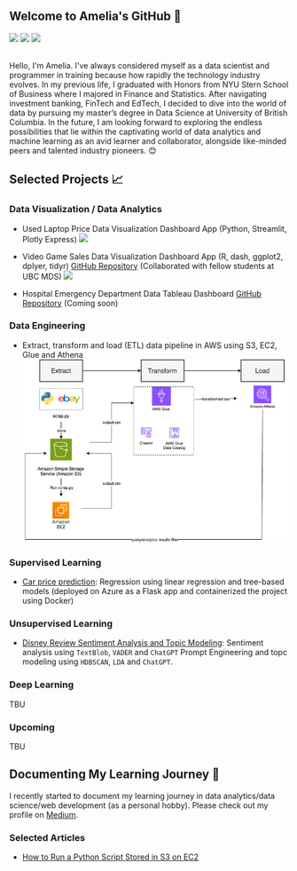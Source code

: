 ## Welcome to Amelia's GitHub 👋
[![](https://img.shields.io/badge/LinkedIn-0077B5?style=for-the-badge&logo=linkedin&logoColor=white)](https://www.linkedin.com/in/amelia-tang/)
[![](https://img.shields.io/badge/GitHub-100000?style=for-the-badge&logo=github&logoColor=white)](https://github.com/aimee0317)
[![](https://img.shields.io/badge/Microsoft_Outlook-0078D4?style=for-the-badge&logo=microsoft-outlook&logoColor=white)](mailto:aimee.tang0317@gmail.com)

<br>Hello, I'm Amelia. I've always considered myself as a data scientist and programmer in training because how rapidly the technology industry evolves. In my previous life, I graduated with Honors from NYU Stern School of Business where I majored in Finance and Statistics. After navigating investment banking, FinTech and EdTech, I decided to dive into the world of data by pursuing my master’s degree in Data Science at University of British Columbia. In the future, I am looking forward to exploring the endless possibilities that lie within the captivating world of data analytics and machine learning as an avid learner and collaborator, alongside like-minded peers and talented industry pioneers. 😊

## Selected Projects 📈
### Data Visualization / Data Analytics 
- Used Laptop Price Data Visualization Dashboard App (Python, Streamlit, Plotly Express) 
![](https://github.com/aimee0317/laptop_price_data_visualization/blob/main/dashboard1.gif)

- Video Game Sales Data Visualization Dashboard App (R, dash, ggplot2, dplyer, tidyr)
[GitHub Repository](https://github.com/UBC-MDS/video_game_sales_dashboard_R) (Collaborated with fellow students at UBC MDS)
![](https://github.com/aimee0317/visualizations/blob/main/demo_r.gif)

- Hospital Emergency Department Data Tableau Dashboard
[GitHub Repository](https://github.com/aimee0317/hospital-emergency-department-tableau-dashboard) (Coming soon)

### Data Engineering
- Extract, transform and load (ETL) data pipeline in AWS using S3, EC2, Glue and Athena
![GitHub Repository](https://github.com/aimee0317/ETL-Data-Pipelines/blob/main/ETL_diagram.png)

### Supervised Learning 
- [Car price prediction](https://github.com/aimee0317/car_price_prediction): Regression using linear regression and tree-based models (deployed on Azure as a Flask app and containerized the project using Docker)

### Unsupervised Learning 
- [Disney Review Sentiment Analysis and Topic Modeling](https://github.com/aimee0317/topic_modeling_Disney_reviews): Sentiment analysis using `TextBlob`, `VADER` and `ChatGPT` Prompt Engineering and topc modeling using `HDBSCAN`, `LDA` and `ChatGPT`. 

### Deep Learning 
TBU 
### Upcoming 
TBU 

## Documenting My Learning Journey 📖
I recently started to document my learning journey in data analytics/data science/web development (as a personal hobby). Please check out my profile on [Medium](https://medium.com/@aimee.tang0317).
### Selected Articles 
- [How to Run a Python Script Stored in S3 on EC2](https://medium.com/@aimee.tang0317/beginners-guide-to-aws-how-to-run-a-python-script-stored-in-s3-on-ec2-f05730c500e7)

